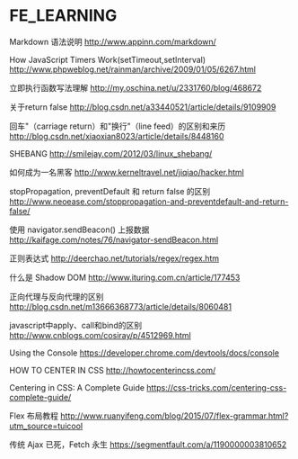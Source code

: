 # FE_LEARNING

Markdown 语法说明 http://www.appinn.com/markdown/

How JavaScript Timers Work(setTimeout,setInterval) http://www.phpweblog.net/rainman/archive/2009/01/05/6267.html

立即执行函数写法理解 http://my.oschina.net/u/2331760/blog/468672

关于return false http://blog.csdn.net/a33440521/article/details/9109909

回车"（carriage return）和"换行"（line feed）的区别和来历 http://blog.csdn.net/xiaoxian8023/article/details/8448160

SHEBANG http://smilejay.com/2012/03/linux_shebang/

如何成为一名黑客 http://www.kerneltravel.net/jiqiao/hacker.html

stopPropagation, preventDefault 和 return false 的区别 http://www.neoease.com/stoppropagation-and-preventdefault-and-return-false/

使用 navigator.sendBeacon() 上报数据 http://kaifage.com/notes/76/navigator-sendBeacon.html

正则表达式 http://deerchao.net/tutorials/regex/regex.htm

什么是 Shadow DOM http://www.ituring.com.cn/article/177453

正向代理与反向代理的区别 http://blog.csdn.net/m13666368773/article/details/8060481

javascript中apply、call和bind的区别 http://www.cnblogs.com/cosiray/p/4512969.html

Using the Console https://developer.chrome.com/devtools/docs/console

HOW TO CENTER IN CSS http://howtocenterincss.com/

Centering in CSS: A Complete Guide https://css-tricks.com/centering-css-complete-guide/

Flex 布局教程 http://www.ruanyifeng.com/blog/2015/07/flex-grammar.html?utm_source=tuicool
   
传统 Ajax 已死，Fetch 永生 https://segmentfault.com/a/1190000003810652
